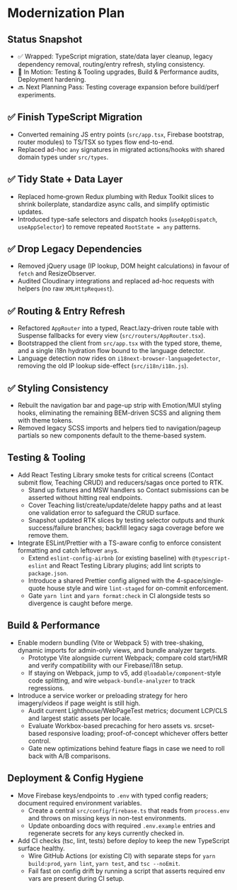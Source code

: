 # Modernization Plan

## Status Snapshot
- ✅ Wrapped: TypeScript migration, state/data layer cleanup, legacy dependency removal, routing/entry refresh, styling consistency.
- 🧭 In Motion: Testing & Tooling upgrades, Build & Performance audits, Deployment hardening.
- 🔜 Next Planning Pass: Testing coverage expansion before build/perf experiments.

## ✅ Finish TypeScript Migration
- Converted remaining JS entry points (`src/app.tsx`, Firebase bootstrap, router modules) to TS/TSX so types flow end-to-end.
- Replaced ad-hoc `any` signatures in migrated actions/hooks with shared domain types under `src/types`.

## ✅ Tidy State + Data Layer
- Replaced home‑grown Redux plumbing with Redux Toolkit slices to shrink boilerplate, standardize async calls, and simplify optimistic updates.
- Introduced type-safe selectors and dispatch hooks (`useAppDispatch`, `useAppSelector`) to remove repeated `RootState = any` patterns.

## ✅ Drop Legacy Dependencies
- Removed jQuery usage (IP lookup, DOM height calculations) in favour of `fetch` and ResizeObserver.
- Audited Cloudinary integrations and replaced ad-hoc requests with helpers (no raw `XMLHttpRequest`).

## ✅ Routing & Entry Refresh
- Refactored `AppRouter` into a typed, React.lazy-driven route table with Suspense fallbacks for every view (`src/routers/AppRouter.tsx`).
- Bootstrapped the client from `src/app.tsx` with the typed store, theme, and a single i18n hydration flow bound to the language detector.
- Language detection now rides on `i18next-browser-languagedetector`, removing the old IP lookup side-effect (`src/i18n/i18n.js`).

## ✅ Styling Consistency
- Rebuilt the navigation bar and page-up strip with Emotion/MUI styling hooks, eliminating the remaining BEM-driven SCSS and aligning them with theme tokens.
- Removed legacy SCSS imports and helpers tied to navigation/pageup partials so new components default to the theme-based system.

## Testing & Tooling
- Add React Testing Library smoke tests for critical screens (Contact submit flow, Teaching CRUD) and reducers/sagas once ported to RTK.
  - Stand up fixtures and MSW handlers so Contact submissions can be asserted without hitting real endpoints.
  - Cover Teaching list/create/update/delete happy paths and at least one validation error to safeguard the CRUD surface.
  - Snapshot updated RTK slices by testing selector outputs and thunk success/failure branches; backfill legacy saga coverage before we remove them.
- Integrate ESLint/Prettier with a TS-aware config to enforce consistent formatting and catch leftover `any`s.
  - Extend `eslint-config-airbnb` (or existing baseline) with `@typescript-eslint` and React Testing Library plugins; add lint scripts to `package.json`.
  - Introduce a shared Prettier config aligned with the 4-space/single-quote house style and wire `lint-staged` for on-commit enforcement.
  - Gate `yarn lint` and `yarn format:check` in CI alongside tests so divergence is caught before merge.

## Build & Performance
- Enable modern bundling (Vite or Webpack 5) with tree-shaking, dynamic imports for admin-only views, and bundle analyzer targets.
  - Prototype Vite alongside current Webpack; compare cold start/HMR and verify compatibility with our Firebase/i18n setup.
  - If staying on Webpack, jump to v5, add `@loadable/component`-style code splitting, and wire `webpack-bundle-analyzer` to track regressions.
- Introduce a service worker or preloading strategy for hero imagery/videos if page weight is still high.
  - Audit current Lighthouse/WebPageTest metrics; document LCP/CLS and largest static assets per locale.
  - Evaluate Workbox-based precaching for hero assets vs. srcset-based responsive loading; proof-of-concept whichever offers better control.
  - Gate new optimizations behind feature flags in case we need to roll back with A/B comparisons.

## Deployment & Config Hygiene
- Move Firebase keys/endpoints to `.env` with typed config readers; document required environment variables.
  - Create a central `src/config/firebase.ts` that reads from `process.env` and throws on missing keys in non-test environments.
  - Update onboarding docs with required `.env.example` entries and regenerate secrets for any keys currently checked in.
- Add CI checks (tsc, lint, tests) before deploy to keep the new TypeScript surface healthy.
  - Wire GitHub Actions (or existing CI) with separate steps for `yarn build:prod`, `yarn lint`, `yarn test`, and `tsc --noEmit`.
  - Fail fast on config drift by running a script that asserts required env vars are present during CI setup.
